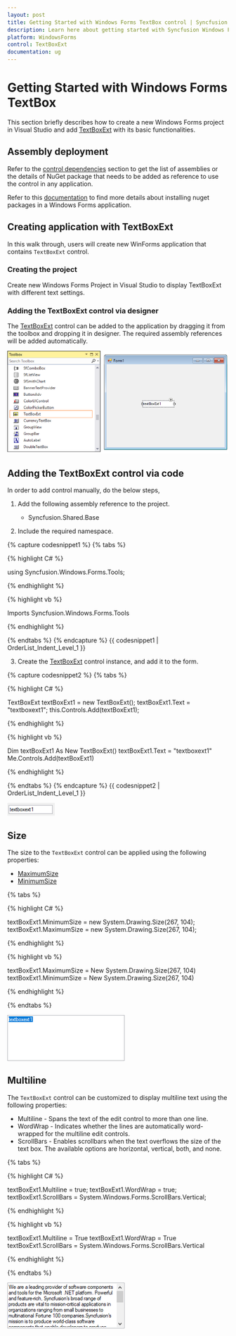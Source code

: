```yaml
---
layout: post
title: Getting Started with Windows Forms TextBox control | Syncfusion
description: Learn here about getting started with Syncfusion Windows Forms TextBox control, its elements and more details.
platform: WindowsForms
control: TextBoxExt
documentation: ug
---
```


# Getting Started with Windows Forms TextBox

This section briefly describes how to create a new Windows Forms project in Visual Studio and add [TextBoxExt](https://help.syncfusion.com/cr/windowsforms/Syncfusion.Windows.Forms.Tools.TextBoxExt.html) with its basic functionalities.

## Assembly deployment

Refer to the [control dependencies](https://help.syncfusion.com/windowsforms/control-dependencies#textboxext) section to get the list of assemblies or the details of NuGet package that needs to be added as reference to use the control in any application.

Refer to this [documentation](https://help.syncfusion.com/windowsforms/installation/install-nuget-packages) to find more details about installing nuget packages in a Windows Forms application.

## Creating application with TextBoxExt

In this walk through, users will create new WinForms application that contains `TextBoxExt` control.

### Creating the project

Create new Windows Forms Project in Visual Studio to display TextBoxExt with different text settings.

### Adding the TextBoxExt control via designer

The [TextBoxExt](https://help.syncfusion.com/cr/windowsforms/Syncfusion.Windows.Forms.Tools.TextBoxExt.html) control can be added to the application by dragging it from the toolbox and dropping it in designer. The required assembly references will be added automatically.

![Drag and drop TextBoxExt from toolbox in WindowsForms application](Creating-TextBoxExt_images/windowsforms-textbox-drag-and-drop.png)

## Adding the TextBoxExt control via code

In order to add control manually, do the below steps,

1. Add the following assembly reference to the project.

    * Syncfusion.Shared.Base

2. Include the required namespace.

{% capture codesnippet1 %}
{% tabs %}

{% highlight C# %}

using Syncfusion.Windows.Forms.Tools;

{% endhighlight %}

{% highlight vb %}

Imports Syncfusion.Windows.Forms.Tools

{% endhighlight %}

{% endtabs %}
{% endcapture %}
{{ codesnippet1 | OrderList_Indent_Level_1 }}

3. Create the [TextBoxExt](https://help.syncfusion.com/cr/windowsforms/Syncfusion.Windows.Forms.Tools.TextBoxExt.html) control instance, and add it to the form.

{% capture codesnippet2 %}
{% tabs %}

{% highlight C# %}

TextBoxExt textBoxExt1 = new TextBoxExt();
textBoxExt1.Text = "textboxext1";
this.Controls.Add(textBoxExt1);

{% endhighlight %}

{% highlight vb %}

Dim textBoxExt1 As New TextBoxExt()
textBoxExt1.Text = "textboxext1"
Me.Controls.Add(textBoxExt1)

{% endhighlight %}

{% endtabs %}
{% endcapture %}
{{ codesnippet2 | OrderList_Indent_Level_1 }}

![Show the text in WindowsForms TextBox](creating-textboxext_images/windowsforms-textbox-show-the-text.png)

## Size

The size to the `TextBoxExt` control can be applied using the following properties:

* [MaximumSize](https://help.syncfusion.com/cr/windowsforms/Syncfusion.Windows.Forms.Tools.TextBoxExt.html#Syncfusion_Windows_Forms_Tools_TextBoxExt_MaximumSize)
* [MinimumSize](https://help.syncfusion.com/cr/windowsforms/Syncfusion.Windows.Forms.Tools.TextBoxExt.html#Syncfusion_Windows_Forms_Tools_TextBoxExt_MinimumSize)

{% tabs %}

{% highlight C# %}

textBoxExt1.MinimumSize = new System.Drawing.Size(267, 104);
textBoxExt1.MaximumSize = new System.Drawing.Size(267, 104);

{% endhighlight %}

{% highlight vb %}

textBoxExt1.MaximumSize = New System.Drawing.Size(267, 104)
textBoxExt1.MinimumSize = New System.Drawing.Size(267, 104)

{% endhighlight %}

{% endtabs %}

![Windows Forms TextBoxExt showing size of the control](Creating-TextBoxExt_images\TextBoxExt_size.png)

## Multiline

The `TextBoxExt` control can be customized to display multiline text using the following properties:

* Multiline - Spans the text of the edit control to more than one line.
* WordWrap - Indicates whether the lines are automatically word-wrapped for the multiline edit controls.
* ScrollBars - Enables scrollbars when the text overflows the size of the text box. The available options are horizontal, vertical, both, and none.

{% tabs %}

{% highlight C# %}

textBoxExt1.Multiline = true;
textBoxExt1.WordWrap = true;
textBoxExt1.ScrollBars = System.Windows.Forms.ScrollBars.Vertical;

{% endhighlight %}

{% highlight vb %}

textBoxExt1.Multiline = True
textBoxExt1.WordWrap = True
textBoxExt1.ScrollBars = System.Windows.Forms.ScrollBars.Vertical

{% endhighlight %}

{% endtabs %}

![Windows Forms TextBoxExt shows mulitiline text](Creating-TextBoxExt_images\TextBoxExt_multiline.png)
